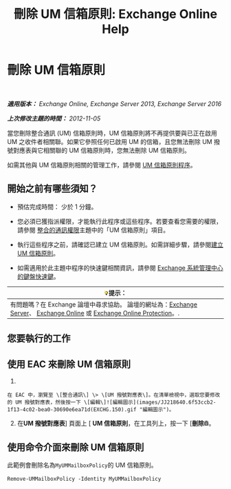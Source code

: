﻿---
title: '刪除 UM 信箱原則: Exchange Online Help'
TOCTitle: 刪除 UM 信箱原則
ms:assetid: c8758464-3c52-4dd3-b2a6-142a99bb0628
ms:mtpsurl: https://technet.microsoft.com/zh-tw/library/Bb124536(v=EXCHG.150)
ms:contentKeyID: 50554061
ms.date: 05/23/2018
mtps_version: v=EXCHG.150
ms.translationtype: MT
---

# 刪除 UM 信箱原則

 

_**適用版本：** Exchange Online, Exchange Server 2013, Exchange Server 2016_

_**上次修改主題的時間：** 2012-11-05_

當您刪除整合通訊 (UM) 信箱原則時，UM 信箱原則將不再提供要與已正在啟用 UM 之收件者相關聯。如果它參照任何已啟用 UM 的信箱，且您無法刪除 UM 撥號對應表與它相關聯的 UM 信箱原則時，您無法刪除 UM 信箱原則。

如需其他與 UM 信箱原則相關的管理工作，請參閱 [UM 信箱原則程序](um-mailbox-policy-procedures-exchange-2013-help.md)。

## 開始之前有哪些須知？

  - 預估完成時間： 少於 1 分鐘。

  - 您必須已獲指派權限，才能執行此程序或這些程序。若要查看您需要的權限，請參閱 [整合的通訊權限](unified-messaging-permissions-exchange-2013-help.md)主題中的「UM 信箱原則」項目。

  - 執行這些程序之前，請確認已建立 UM 信箱原則。如需詳細步驟，請參閱[建立 UM 信箱原則](create-a-um-mailbox-policy-exchange-2013-help.md)。

  - 如需適用於此主題中程序的快速鍵相關資訊，請參閱 [Exchange 系統管理中心的鍵盤快速鍵](keyboard-shortcuts-in-the-exchange-admin-center-exchange-online-protection-help.md)。

<table>
<thead>
<tr class="header">
<th><img src="images/Bb124558.tip(EXCHG.150).gif" title="提示" alt="提示" />提示：</th>
</tr>
</thead>
<tbody>
<tr class="odd">
<td>有問題嗎？在 Exchange 論壇中尋求協助。 論壇的網址為：<a href="https://go.microsoft.com/fwlink/p/?linkid=60612">Exchange Server</a>、 <a href="https://go.microsoft.com/fwlink/p/?linkid=267542">Exchange Online</a> 或 <a href="https://go.microsoft.com/fwlink/p/?linkid=285351">Exchange Online Protection</a>。.</td>
</tr>
</tbody>
</table>


## 您要執行的工作

## 使用 EAC 來刪除 UM 信箱原則

1.  
    
    在 EAC 中，瀏覽至 \[整合通訊\] \> \[UM 撥號對應表\]。在清單檢視中，選取您要修改的 UM 撥號對應表，然後按一下 \[編輯\]![編輯圖示](images/JJ218640.6f53ccb2-1f13-4c02-bea0-30690e6ea71d(EXCHG.150).gif "編輯圖示")。

2.  在**UM 撥號對應表**\] 頁面上 \[ **UM 信箱原則**，在工具列上，按一下 \[**刪除**![刪除圖示](images/JJ651670.14f639f6-61e8-4418-bbfb-0db14de9d2f5(EXCHG.150).gif "刪除圖示")。

## 使用命令介面來刪除 UM 信箱原則

此範例會刪除名為`MyUMMailboxPolicy`的 UM 信箱原則。

    Remove-UMMailboxPolicy -Identity MyUMMailboxPolicy

